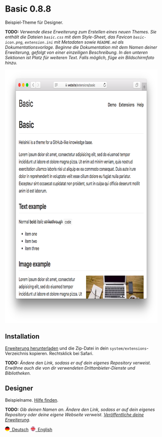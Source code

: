 Basic 0.8.8
===========
Beispiel-Theme für Designer.

**TODO:** *Verwende diese Erweiterung zum Erstellen eines neuen Themes. Sie enthält die Dateien `basic.css` mit dem Style-Sheet, das Favicon `basic-icon.png`, `extension.ini` mit Metadaten sowie `README.md` als Dokumentationsvorlage. Beginne die Dokumentation mit dem Namen deiner Erweiterung, gefolgt von einer einzeiligen Beschreibung. In den unteren Sektionen ist Platz für weiteren Text. Falls möglich, füge ein Bildschirmfoto hinzu.* 

<p align="center"><img src="basic-screenshot.png?raw=true" width="795" height="836" alt="Screenshot"></p>

## Installation

[Erweiterung herunterladen](https://github.com/schulle4u/yellow-extension-basic/archive/master.zip) und die Zip-Datei in dein `system/extensions`-Verzeichnis kopieren. Rechtsklick bei Safari.

**TODO:** *Ändere den Link, sodass er auf dein eigenes Repository verweist. Erwähne auch die von dir verwendeten Drittanbieter-Dienste und Bibliotheken.*

## Designer

Beispielname. [Hilfe finden](https://github.com/schulle4u/yellow-extension-basic/issues).

**TODO:** *Gib deinen Namen an. Ändere den Link, sodass er auf dein eigenes Repository oder deine eigene Webseite verweist. [Veröffentliche deine Erweiterung](https://github.com/datenstrom/yellow-extensions/blob/master/features/publish/README-de.md).*

<p>
<a href="README-de.md"><img src="https://raw.githubusercontent.com/datenstrom/yellow-extensions/master/features/help/language-de.png" width="15" height="15" alt="Deutsch">&nbsp; Deutsch</a>&nbsp;
<a href="README.md"><img src="https://raw.githubusercontent.com/datenstrom/yellow-extensions/master/features/help/language-en.png" width="15" height="15" alt="English">&nbsp; English</a>&nbsp;
</p>
